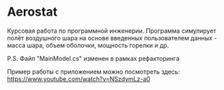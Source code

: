 # Aerostat
Курсовая работа по программной инженерии. Программа симулирует полёт воздушного шара на основе введенных пользователем данных - масса шара, объем оболочки, мощность горелки и др.

P.S. Файл "MainModel.cs" изменен в рамках рефакторинга

Пример работы с приложением можно посмотреть здесь: https://www.youtube.com/watch?v=NSzdymLz-a0
